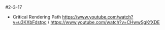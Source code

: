 #2-3-17 

- Critical Rendering Path https://www.youtube.com/watch?v=u3KXbFdstpc   / https://www.youtube.com/watch?v=CHwwSgKfXDE
